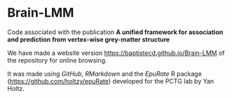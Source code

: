 # Brain-LMM
 
Code associated with the publication **A unified framework for association and prediction from vertex-wise grey-matter structure**

We have made a website version <https://baptistecd.github.io/Brain-LMM> of the repository for online browsing.

 It was made using *GitHub*, *RMarkdown* and the *EpuRate* R package (<https://github.com/holtzy/epuRate>) developed for the PCTG lab by Yan Holtz.